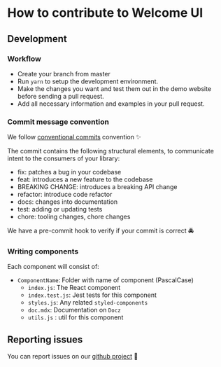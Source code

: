 # How to contribute to Welcome UI

## Development

### Workflow

- Create your branch from master
- Run `yarn` to setup the development environment.
- Make the changes you want and test them out in the demo website before sending a pull request.
- Add all necessary information and examples in your pull request.

### Commit message convention

We follow [conventional commits](https://www.conventionalcommits.org/en/v1.0.0/) convention ✨

The commit contains the following structural elements, to communicate intent to the consumers of your library:

- fix: patches a bug in your codebase
- feat: introduces a new feature to the codebase
- BREAKING CHANGE: introduces a breaking API change
- refactor: introduce code refactor
- docs: changes into documentation
- test: adding or updating tests
- chore: tooling changes, chore changes

We have a pre-commit hook to verify if your commit is correct 🚔

### Writing components

Each component will consist of:

- `ComponentName`: Folder with name of component (PascalCase)
  - `index.js`: The React component
  - `index.test.js`: Jest tests for this component
  - `styles.js`: Any related `styled-components`
  - `doc.mdx`: Documentation on `Docz`
  - `utils.js` : util for this component

## Reporting issues

You can report issues on our [github project](https://github.com/WTTJ/welcome-ui/issues) 🐛
